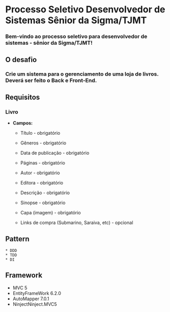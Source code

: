# **Processo Seletivo Desenvolvedor de Sistemas Sênior da Sigma/TJMT**

### Bem-vindo ao processo seletivo para desenvolvedor de sistemas - sênior da Sigma/TJMT!

## **O desafio**

### Crie um sistema para o gerenciamento de uma loja de livros. Deverá ser feito o Back e Front-End.

## **Requisitos**

### **Livro**

* **Campos:**

    * Título - obrigatório

    * Gêneros - obrigatório

    * Data de publicação - obrigatório

    * Páginas - obrigatório

    * Autor - obrigatório

    * Editora - obrigatório

    * Descrição - obrigatório

    * Sinopse - obrigatório

    * Capa (imagem) - obrigatório

    * Links de compra (Submarino, Saraiva, etc) - opcional
## **Pattern**
    * DDD
    * TDD
    * DI
    
## **Framework**
   * MVC 5
   * EntityFrameWork 6.2.0
   * AutoMapper 7.0.1
   * NinjectNinject.MVC5
   
